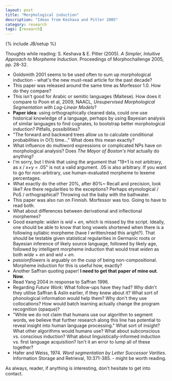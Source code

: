 ```yaml
---
layout: post
title: "Morphological induction"
description: "Ideas from Keshava and Pitler 2005"
category: research
tags: [research]
---
```

{% include JB/setup %}

Thoughts while reading: S. Keshava & E. Pitler (2005). _A Simpler,
Intuitive Approach to Morpheme Induction_. Proceedings of
Morphochallenge 2005, pp. 28-32. 

 * Goldsmith 2001 seems to be used often to sum up morphological
   induction - what's the new must-read article for the past decade?  
 * This paper was released around the same time as Morfessor 1.0. How do
   they compare?  
 * This isn't good for Arabic or semitic languages (Maltese). How does
   it compare to Poon et al, 2009, NAACL, _Unsupervised Morphological Segmentation with Log-Linear Models_?  
 * __Paper idea__: using orthographically cleaned data, could one use historical knowledge of a language, perhaps by using Bayesian analysis of similar languages to find cognates, to bootstrap better morphological induction? Pitfalls, possibilities?  
 * "The forward and backward trees allow us to calculate conditional probabilities in O(1) time…" What does this mean exactly?  
 * What influence do multiword expressions or complicated NPs have on morphological analysis? Does _The Mayor of Boston's Hat_ actually do anything?  
 * I'm sorry, but I think that using the argument that "19+1 is not arbitrary, as x / x+y = .05" is not a valid argument. .05 is also arbitrary. If you want to go for non-arbitrary, use human-evaluated morpheme to lexeme percentages.  
 * What exactly do the other 20%, after 80%~ Recall and precision, look like? Are there regularities to the exceptions? Perhaps etymological / PoS / orthographical? Throwing out the baby with the bathwater. 
 * This paper was also run on Finnish. Morfessor was too. Going to have to read both. 
 * What about differences between derivational and inflectional morphemes?
 * Good example: _widen_ is _wid_ + _en_, which is missed by the script. Ideally, one should be able to know that long vowels shortened when there is a following syllabic morpheme (have I written/read this aright?). That should be testable given statistical regularities in Germanic roots or Bayesian inference of likely source language, followed by likely age, followed by intelligent morpheme induction that would treat _widen_ as both _wide_ + _en_ and _wid_ + _en_. 
 * _passionflowers_ is arguably on the cusp of being non-compositional. Morpheme induction for this is useful how, exactly?
 * Another Saffran quoting paper! __I need to get that paper of mine out__. __Now__. 
 * Read Yang 2004 in response to Saffran 1996. 
 * Regarding _Future Work_: What follow-ups have they had? Why didn't they utilise Saffran & Aslin earlier, if they knew about it? What sort of phonological information would help them? Why don't they use collocations? How would batch learning actually change the program recognition (opaque)? 
 * "While we do not claim that humans use our algorithm to segment words, we believe that further research along this line has potential to reveal insight into human language processing." What sort of insight? What other algorithms would humans use? What about subconscious vs. conscious induction? What about linguistically-informed induction vs. first language acquisition? Isn't it an error to lump all of these together? 
 * Hafer and Weiss, 1974. _Word segmentation by Letter Successor Varities_. Information Storage and Retrieval, 10:371-385. - might be worth reading. 

As always, reader, if anything is interesting, don't hesitate to get into contact.